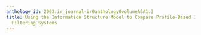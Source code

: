 ```yaml
---
anthology_id: 2003.ir_journal-ir0anthology0volumeA6A1.3
title: Using the Information Structure Model to Compare Profile-Based Information
  Filtering Systems
---
```


